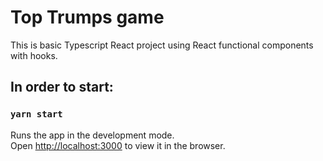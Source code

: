 # Top Trumps game
This is basic Typescript React project using React functional components with hooks.

## In order to start:

### `yarn start`
Runs the app in the development mode.<br />
Open [http://localhost:3000](http://localhost:3000) to view it in the browser.
